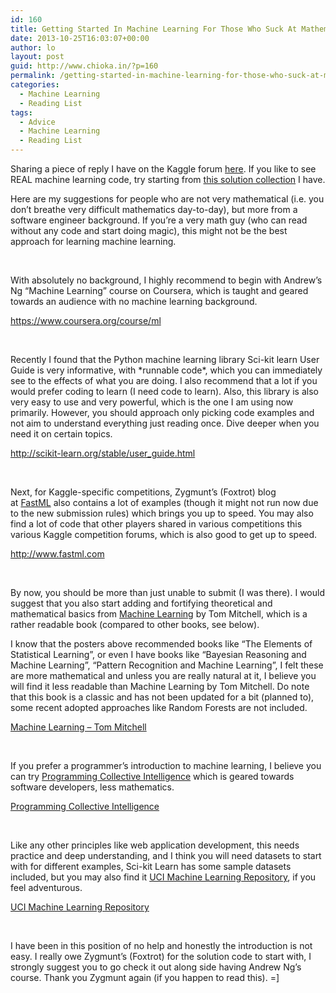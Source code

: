 ```yaml
---
id: 160
title: Getting Started In Machine Learning For Those Who Suck At Mathematics
date: 2013-10-25T16:03:07+00:00
author: lo
layout: post
guid: http://www.chioka.in/?p=160
permalink: /getting-started-in-machine-learning-for-those-who-suck-at-mathematics/
categories:
  - Machine Learning
  - Reading List
tags:
  - Advice
  - Machine Learning
  - Reading List
---
```

Sharing a piece of reply I have on the Kaggle forum [here](http://www.kaggle.com/forums/t/5375/please-recommend-books-web-links-to-attain-skills-needed-to-take-part-in/28640#post28640). If you like to see REAL machine learning code, try starting from [this solution collection](http://www.chioka.in/kaggle-competition-solutions/) I have.

Here are my suggestions for people who are not very mathematical (i.e. you don&#8217;t breathe very difficult mathematics day-to-day), but more from a software engineer background. If you&#8217;re a very math guy (who can read without any code and start doing magic), this might not be the best approach for learning machine learning.

&nbsp;

With absolutely no background, I highly recommend to begin with Andrew&#8217;s Ng &#8220;Machine Learning&#8221; course on Coursera, which is taught and geared towards an audience with no machine learning background.

<a href="https://www.coursera.org/course/ml" target="_blank" rel="nofollow">https://www.coursera.org/course/ml</a>

&nbsp;

Recently I found that the Python machine learning library Sci-kit learn User Guide is very informative, with \*runnable code\*, which you can immediately see to the effects of what you are doing. I also recommend that a lot if you would prefer coding to learn (I need code to learn). Also, this library is also very easy to use and very powerful, which is the one I am using now primarily. However, you should approach only picking code examples and not aim to understand everything just reading once. Dive deeper when you need it on certain topics.

<a href="http://scikit-learn.org/stable/user_guide.html" target="_blank" rel="nofollow">http://scikit-learn.org/stable/user_guide.html</a>

&nbsp;

Next, for Kaggle-specific competitions, Zygmunt&#8217;s (Foxtrot) blog at <a href="http://www.fastml.com/" target="_blank" rel="nofollow">FastML</a> also contains a lot of examples (though it might not run now due to the new submission rules) which brings you up to speed. You may also find a lot of code that other players shared in various competitions this various Kaggle competition forums, which is also good to get up to speed.

<a href="http://www.fastml.com/" target="_blank" rel="nofollow">http://www.fastml.com</a>

&nbsp;

By now, you should be more than just unable to submit (I was there). I would suggest that you also start adding and fortifying theoretical and mathematical basics from <a href="http://www.amazon.com/Machine-Learning-Tom-M-Mitchell/dp/0070428077" target="_blank" rel="nofollow">Machine Learning</a> by Tom Mitchell, which is a rather readable book (compared to other books, see below).

I know that the posters above recommended books like &#8220;The Elements of Statistical Learning&#8221;, or even I have books like &#8220;Bayesian Reasoning and Machine Learning&#8221;, &#8220;Pattern Recognition and Machine Learning&#8221;, I felt these are more mathematical and unless you are really natural at it, I believe you will find it less readable than Machine Learning by Tom Mitchell. Do note that this book is a classic and has not been updated for a bit (planned to), some recent adopted approaches like Random Forests are not included.

<a href="http://www.amazon.com/Machine-Learning-Tom-M-Mitchell/dp/0070428077" target="_blank" rel="nofollow">Machine Learning &#8211; Tom Mitchell</a>

&nbsp;

If you prefer a programmer&#8217;s introduction to machine learning, I believe you can try <a href="http://shop.oreilly.com/product/9780596529321.do" target="_blank" rel="nofollow">Programming Collective Intelligence</a> which is geared towards software developers, less mathematics.

<a href="http://shop.oreilly.com/product/9780596529321.do" target="_blank" rel="nofollow">Programming Collective Intelligence</a>

&nbsp;

Like any other principles like web application development, this needs practice and deep understanding, and I think you will need datasets to start with for different examples, Sci-kit Learn has some sample datasets included, but you may also find it <a href="http://www.kaggle.com/forums/t/5375/archive.ics.uci.edu/ml/datasets.html" target="_blank" rel="nofollow">UCI Machine Learning Repository</a>, if you feel adventurous.

<a href="http://archive.ics.uci.edu/ml/datasets.html" target="_blank" rel="nofollow">UCI Machine Learning Repository</a>

&nbsp;

I have been in this position of no help and honestly the introduction is not easy. I really owe Zygmunt&#8217;s (Foxtrot) for the solution code to start with, I strongly suggest you to go check it out along side having Andrew Ng&#8217;s course. Thank you Zygmunt again (if you happen to read this). =]